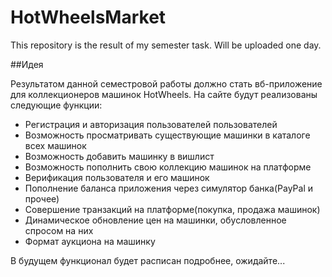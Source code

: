 # HotWheelsMarket
This repository is the result of my semester task. Will be uploaded one day.


##Идея

Результатом данной семестровой работы должно стать вб-приложение для коллекционеров машинок HotWheels. На сайте будут реализованы следующие функции:
- Регистрация и авторизация пользователей пользователей
- Возможность просматривать существующие машинки в каталоге всех машинок
- Возможность добавить машинку в вишлист
- Возможность пополнить свою коллекцию машинок на платформе
- Верификация пользователя и его машинок
- Пополнение баланса приложения через симулятор банка(PayPal и прочее)
- Совершение транзакций на платформе(покупка, продажа машинок)
- Динамическое обновление цен на машинки, обусловленное спросом на них
- Формат аукциона на машинку

В будущем функционал будет расписан подробнее, ожидайте...
